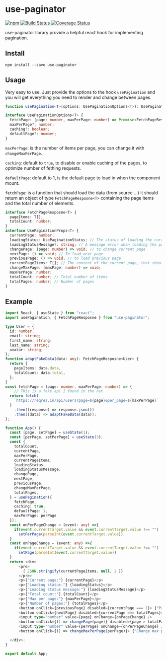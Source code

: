 # use-paginator

[![npm](https://img.shields.io/npm/v/use-paginator)](https://www.npmjs.com/package/use-paginator)
[![Build Status](https://travis-ci.org/amazzalel-habib/use-paginator.svg?branch=master)](https://travis-ci.org/amazzalel-habib/use-paginator)
[![Coverage Status](https://coveralls.io/repos/github/amazzalel-habib/use-paginator/badge.svg?branch=master)](https://coveralls.io/github/amazzalel-habib/use-paginator?branch=master)

use-paginator library provide a helpful react hook for implementing pagination.

## Install

`npm install --save use-paginator`

## Usage

Very easy to use. Just provide the options to the hook `usePagination` and you will get everything you need to render and change between pages.

```typescript
function usePagination<T>(options: UsePaginationOptions<T>): UsePaginationProps<T>

interface UsePaginationOptions<T> {
  fetchPage: (page: number, maxPerPage: number) => Promise<FetchPageResposne<T>> | FetchPageResposne<T>;
  maxPerPage?: number;
  caching?: boolean;
  defaultPage?: number;
}
```

`maxPerPage`: is the number of items per page, you can change it with `changeMaxPerPage`.  

`caching`: default to `true`, to disable or enable caching of the pages, to optimize number of fething requests.  

`defaultPage`: default to 1, is the default page to load in when the component mount.

`fetchPage`: is a function that should load the data (from source ...) it should return an object of type `FetchPageResposne<T>` containing the page items and the total number of elements.

```typescript
interface FetchPageResposne<T> {
  pageItems: T[];
  totalCount: number;
}
interface UsePaginationProps<T> {
  currentPage: number;
  loadingStatus: UsePaginationStatus; // The status of loading the current page
  loadingStatusMessage?: string; // A message error when loading the page failed
  changePage: (page: number) => void; // to change current page
  nextPage: () => void; // To load next page
  previousPage: () => void; // to load previous page
  currentPageItems: T[]; // The content of the current page, that should be displayed
  changeMaxPage: (maxPage: number) => void;
  maxPerPage: number;
  totalCount: number; // Total number of items
  totalPages: number; // Number of pages
}
```

## Example

```typescript
import React, { useState } from "react";
import usePagination, { FetchPageResposne } from "use-paginator";

type User = {
  id: number;
  email: string;
  first_name: string;
  last_name: string;
  avatar: string;
};
function adaptFakeData(data: any): FetchPageResposne<User> {
  return {
    pageItems: data.data,
    totalCount: data.total,
  };
}
const fetchPage = (page: number, maxPerPage: number) => {
    // This is a fake api I found in the net
  return fetch(
    `https://reqres.in/api/users?page=${page}&per_page=${maxPerPage}`
  )
    .then((response) => response.json())
    .then((data) => adaptFakeData(data));
};

function App() {
  const [page, setPage] = useState(1);
  const [perPage, setPerPage] = useState(3);
  const {
    totalCount,
    currentPage,
    maxPerPage,
    currentPageItems,
    loadingStatus,
    loadingStatusMessage,
    changePage,
    nextPage,
    previousPage,
    changeMaxPerPage,
    totalPages,
  } = usePagination({
    fetchPage,
    caching: true,
    defaultPage: 1,
    maxPerPage: perPage
  });
  const onPerPageChange = (event: any) =>{
    if(event.currentTarget.value && event.currentTarget.value !== "")
      setPerPage(parseInt(event.currentTarget.value))
  }
  const onPageChange = (event: any) =>{
    if(event.currentTarget.value && event.currentTarget.value !== "")
      setPage(parseInt(event.currentTarget.value))
  }
  return <div>
      <pre>
        { JSON.stringify(currentPageItems, null, 2 )}
      </pre>
      <p>{"Current page:"} {currentPage}</p>
      <p>{"Loading status:"} {loadingStatus}</p>
      <p>{"Loading status message:"} {loadingStatusMessage}</p>
      <p>{"Total count:"} {totalCount}</p>
      <p>{"Max per page:"} {maxPerPage}</p>
      <p>{"Number of pages:"} {totalPages}</p>
      <button onClick={previousPage} disabled={currentPage === 1}> {"Previous"} </button>
      <button onClick={nextPage} disabled={currentPage === totalPages}> {"Next"} </button>
      <input type="number" value={page} onChange={onPageChange} />
      <button onClick={() => changePage(page)} disabled={page > totalPages || page < 1}> {"Go to this page"} </button>
      <input type="number" value={perPage} onChange={onPerPageChange} />
      <button onClick={() => changeMaxPerPage(perPage)}> {"Change max per page"} </button>

  </div>;
}

export default App;

```
